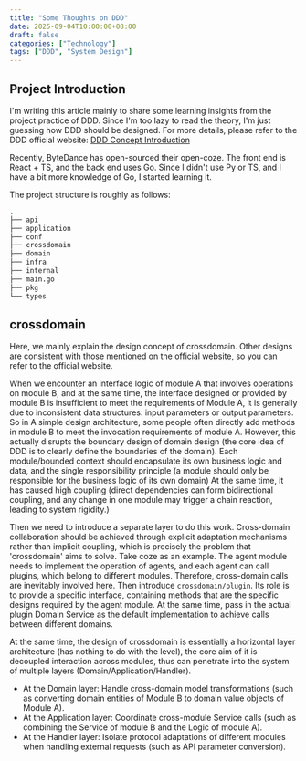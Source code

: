 ```yaml
---
title: "Some Thoughts on DDD"
date: 2025-09-04T10:00:00+08:00
draft: false
categories: ["Technology"]
tags: ["DDD", "System Design"]
---
```


## Project Introduction

I'm writing this article mainly to share some learning insights from the project practice of DDD. Since I'm too lazy to read the theory, I'm just guessing how DDD should be designed. For more details, please refer to the DDD official website: [DDD Concept Introduction](https://domain-driven-design.org/zh/ddd-concept-reference.html)

Recently, ByteDance has open-sourced their open-coze. The front end is React + TS, and the back end uses Go. Since I didn't use Py or TS, and I have a bit more knowledge of Go, I started learning it.

The project structure is roughly as follows:

```bash
.
├── api
├── application
├── conf
├── crossdomain
├── domain
├── infra
├── internal
├── main.go
├── pkg
└── types
```

## crossdomain

Here, we mainly explain the design concept of crossdomain. Other designs are consistent with those mentioned on the official website, so you can refer to the official website.

When we encounter an interface logic of module A that involves operations on module B, and at the same time, the interface designed or provided by module B is insufficient to meet the requirements of Module A, it is generally due to inconsistent data structures: input parameters or output parameters.
So in A simple design architecture, some people often directly add methods in module B to meet the invocation requirements of module A. However, this actually disrupts the boundary design of domain design (the core idea of DDD is to clearly define the boundaries of the domain). Each module/bounded context should encapsulate its own business logic and data, 
and the single responsibility principle (a module should only be responsible for the business logic of its own domain)
At the same time, it has caused high coupling (direct dependencies can form bidirectional coupling, and any change in one module may trigger a chain reaction, leading to system rigidity.)

Then we need to introduce a separate layer to do this work. Cross-domain collaboration should be achieved through explicit adaptation mechanisms rather than implicit coupling, which is precisely the problem that 'crossdomain' aims to solve.
Take coze as an example. The agent module needs to implement the operation of agents, and each agent can call plugins, which belong to different modules. Therefore, cross-domain calls are inevitably involved here.
Then introduce `crossdomain/plugin`. Its role is to provide a specific interface, containing methods that are the specific designs required by the agent module. At the same time, pass in the actual plugin Domain Service as the default implementation to achieve calls between different domains.

At the same time, the design of crossdomain is essentially a horizontal layer architecture (has nothing to do with the level), the core aim of it is decoupled interaction across modules, thus can penetrate into the system of multiple layers (Domain/Application/Handler).
- At the Domain layer: Handle cross-domain model transformations (such as converting domain entities of Module B to domain value objects of Module A).
- At the Application layer: Coordinate cross-module Service calls (such as combining the Service of module B and the Logic of module A).
- At the Handler layer: Isolate protocol adaptations of different modules when handling external requests (such as API parameter conversion).